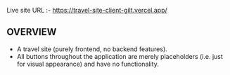 Live site URL :-
https://travel-site-client-gilt.vercel.app/

## OVERVIEW

- A travel site (purely frontend, no backend features).
- All buttons throughout the application are merely placeholders (i.e. just for visual appearance) and have no functionality.
